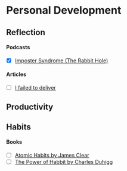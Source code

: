 # Personal Development

## Reflection

#### Podcasts

- [x] [Imposter Syndrome (The Rabbit Hole)](https://open.spotify.com/episode/3qudREwh7bGYo3l1hY5TXH?si=8f0GwYFnQryddZnkrI9K2A)

#### Articles

- [ ] [I failed to deliver](https://medium.com/@galstar/i-failed-to-deliver-f9c0385a6a4)

## Productivity

## Habits

#### Books

- [ ] [Atomic Habits by James Clear](https://jamesclear.com/atomic-habits)
- [ ] [The Power of Habbit by Charles Duhigg](https://charlesduhigg.com/the-power-of-habit/)
